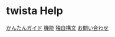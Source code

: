 # twista Help

[かんたんガイド](kantan.md)
[機能](feature/index.md)
[独自構文](feature/syntax.md)
[お問い合わせ](contact.md)